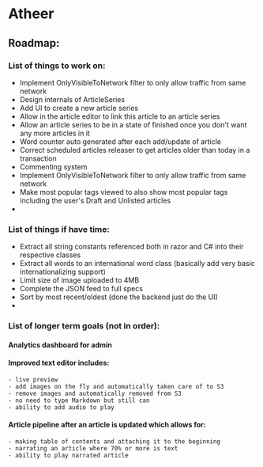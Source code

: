 # Atheer
## Roadmap:
### List of things to work on:
- Implement OnlyVisibleToNetwork filter to only allow traffic from same network
- Design internals of ArticleSeries
- Add UI to create a new article series
- Allow in the article editor to link this article to an article series
- Allow an article series to be in a state of finished once you don't want any more articles in it
- Word counter auto generated after each add/update of article
- Correct scheduled articles releaser to get articles older than today in a transaction
- Commenting system
- Implement OnlyVisibleToNetwork filter to only allow traffic from same network
- Make most popular tags viewed to also show most popular tags including the user's Draft and Unlisted articles
- 

### List of things if have time:
- Extract all string constants referenced both in razor and C# into their respective classes
- Extract all words to an international word class (basically add very basic internationalizing support)
- Limit size of image uploaded to 4MB
- Complete the JSON feed to full specs
- Sort by most recent/oldest (done the backend just do the UI)
- 

### List of longer term goals (not in order):

#### Analytics dashboard for admin
#### Improved text editor includes:
    - live preview
    - add images on the fly and automatically taken care of to S3
    - remove images and automatically removed from S3
    - no need to type Markdown but still can
    - ability to add audio to play
#### Article pipeline after an article is updated which allows for:
    - making table of contents and attaching it to the beginning
    - narrating an article where 70% or more is text
    - ability to play narrated article